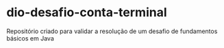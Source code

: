 # dio-desafio-conta-terminal
Repositório criado para validar a resolução de um desafio de fundamentos básicos em Java
